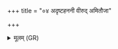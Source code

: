+++
title = "०४ अदृष्टहननी वीरुद् अमितौजा"

+++
<details><summary>मूलम् (GR)</summary>

अदृष्टहननी वीरुद्  
अमितौजा विषासहि ।  
चुकाकणि त्वं जज्ञिषे  
सादृष्टाञ् जातशो जहि ॥
</details>